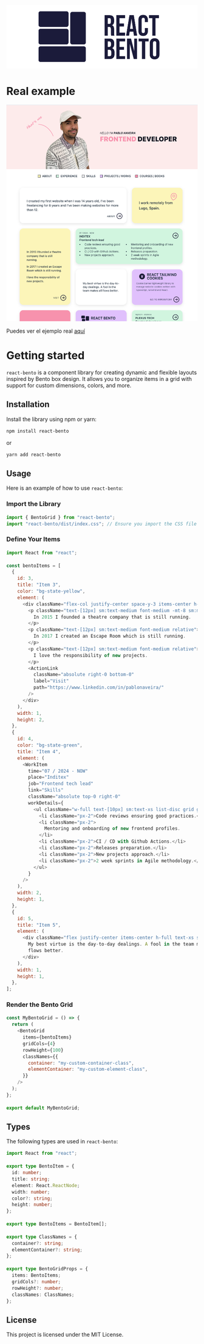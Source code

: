 ![React bento](public/react_bento.png)

# Real example

![Example](public/example.png)

Puedes ver el ejemplo real [aquí](https://www.pablonaveira.dev)

# Getting started

`react-bento` is a component library for creating dynamic and flexible layouts inspired by Bento box design. It allows you to organize items in a grid with support for custom dimensions, colors, and more.

## Installation

Install the library using npm or yarn:

```bash
npm install react-bento
```

or

```bash
yarn add react-bento
```

## Usage

Here is an example of how to use `react-bento`:

### Import the Library

```javascript
import { BentoGrid } from "react-bento";
import "react-bento/dist/index.css"; // Ensure you import the CSS file
```

### Define Your Items

```javascript
import React from "react";

const bentoItems = [
  {
    id: 3,
    title: "Item 3",
    color: "bg-state-yellow",
    element: (
      <div className="flex-col justify-center space-y-3 items-center h-full px-4 flex relative">
        <p className="text-[12px] sm:text-medium font-medium -mt-8 sm:mt-0 relative">
          In 2015 I founded a theatre company that is still running.
        </p>
        <p className="text-[12px] sm:text-medium font-medium relative">
          In 2017 I created an Escape Room which is still running.
        </p>
        <p className="text-[12px] sm:text-medium font-medium relative">
          I love the responsibility of new projects.
        </p>
        <ActionLink
          className="absolute right-0 bottom-0"
          label="Visit"
          path="https://www.linkedin.com/in/pablonaveira/"
        />
      </div>
    ),
    width: 1,
    height: 2,
  },
  {
    id: 4,
    color: "bg-state-green",
    title: "Item 4",
    element: (
      <WorkItem
        time="07 / 2024 - NOW"
        place="Inditex"
        job="Frontend tech lead"
        link="Skills"
        className="absolute top-0 right-0"
        workDetails={
          <ul className="w-full text-[10px] sm:text-xs list-disc grid grid-cols-2 px-4">
            <li className="px-2">Code reviews ensuring good practices.</li>
            <li className="px-2">
              Mentoring and onboarding of new frontend profiles.
            </li>
            <li className="px-2">CI / CD with Github Actions.</li>
            <li className="px-2">Releases preparation.</li>
            <li className="px-2">New projects approach.</li>
            <li className="px-2">2 week sprints in Agile methodology.</li>
          </ul>
        }
      />
    ),
    width: 2,
    height: 1,
  },
  {
    id: 5,
    title: "Item 5",
    element: (
      <div className="flex justify-center items-center h-full text-xs sm:text-normal p-4 font-medium relative">
        My best virtue is the day-to-day dealings. A fool in the team makes all
        flows better.
      </div>
    ),
    width: 1,
    height: 1,
  },
];
```

### Render the Bento Grid

```javascript
const MyBentoGrid = () => {
  return (
    <BentoGrid
      items={bentoItems}
      gridCols={4}
      rowHeight={100}
      classNames={{
        container: "my-custom-container-class",
        elementContainer: "my-custom-element-class",
      }}
    />
  );
};

export default MyBentoGrid;
```

## Types

The following types are used in `react-bento`:

```typescript
import React from "react";

export type BentoItem = {
  id: number;
  title: string;
  element: React.ReactNode;
  width: number;
  color?: string;
  height: number;
};

export type BentoItems = BentoItem[];

export type ClassNames = {
  container?: string;
  elementContainer?: string;
};

export type BentoGridProps = {
  items: BentoItems;
  gridCols?: number;
  rowHeight?: number;
  classNames: ClassNames;
};
```

## License

This project is licensed under the MIT License.
